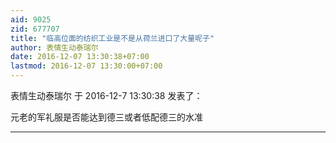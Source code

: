 ```yaml
---
aid: 9025
zid: 677707
title: "临高位面的纺织工业是不是从荷兰进口了大量呢子"
author: 表情生动泰瑞尔
date: 2016-12-07 13:30:38+07:00
lastmod: 2016-12-07 13:30:00+07:00
---
```


表情生动泰瑞尔 于 2016-12-7 13:30:38 发表了：

元老的军礼服是否能达到德三或者低配德三的水准

---
